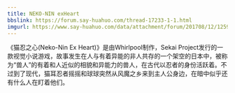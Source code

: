 ```yaml
---
title: NEKO-NIN exHeart
bbslink: https://forum.say-huahuo.com/thread-17233-1-1.html
imgurl: https://www.say-huahuo.com/data/attachment/forum/201708/12/125916wt4r664z5g046d1d.jpg
---
```


《猫忍之心(Neko-Nin Ex Heart)》是由Whirlpool制作，Sekai Project发行的一款视觉小说游戏，故事发生在人与有着异能的非人共存的一个架空的日本中，被称为“兽人”的有着和人近似的相貌和异能力的兽人，在古代以忍者的身份活跃着。不过到了现代，猫耳忍者摇摇和球球突然从风魔之乡来到主人公身边，在暗中似乎还有什么人在盯着他们。<!--more-->
